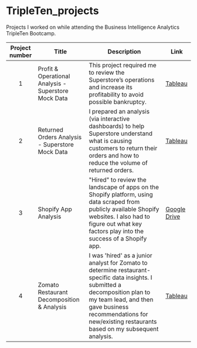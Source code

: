 # TripleTen_projects
Projects I worked on while attending the Business Intelligence Analytics TripleTen Bootcamp.


| Project number | Title | Description | Link |
| :-----------: | ----------- |----------- | ----------- |
| 1 | Profit & Operational Analysis - Superstore Mock Data| This project required me to review the Superstore’s operations and increase its profitability to avoid possible bankruptcy. | <a href="https://public.tableau.com/views/ProfitOperationalAnalysis-Superstore/1_1?:language=en-US&:sid=&:redirect=auth&:display_count=n&:origin=viz_share_link" target="_blank">Tableau</a> |
| 2 | Returned Orders Analysis - Superstore Mock Data | I prepared an analysis (via interactive dashboards) to help Superstore understand what is causing customers to return their orders and how to reduce the volume of returned orders. | [Tableau](https://public.tableau.com/views/Project5_17352452353950/Project5?:language=en-US&publish=yes&:sid=&:display_count=n&:origin=viz_share_link) |
| 3 | Shopify App Analysis | "Hired" to review the landscape of apps on the Shopify platform, using data scraped from publicly available Shopify websites. I also had to figure out what key factors play into the success of a Shopify app. | [Google Drive](https://drive.google.com/drive/folders/11DR_Sv7a4qmCwwZBBv_6Pfni3DaLB7ss?usp=sharing) |
| 4 | Zomato Restaurant Decomposition & Analysis | I was 'hired' as a junior analyst for Zomato to determine restaurant-specific data insights. I submitted a decomposition plan to my team lead, and then gave business recommendations for new/existing restaurants based on my subsequent analysis.| [Tableau](https://public.tableau.com/views/ZomatoAnalysis-FinalProject/SalesRatingTrends?:language=en-US&publish=yes&:sid=&:redirect=auth&:display_count=n&:origin=viz_share_link) |
